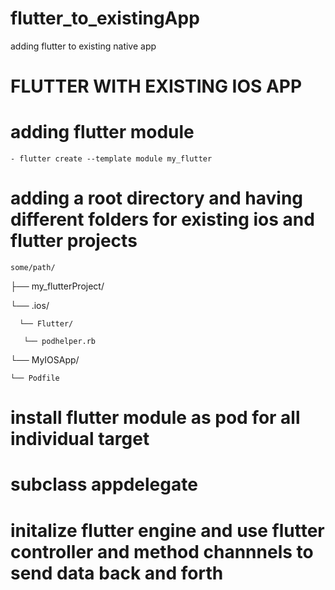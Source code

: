 # flutter_to_existingApp
adding flutter to existing native app

# FLUTTER WITH EXISTING IOS APP
  # adding flutter module
    - flutter create --template module my_flutter
  # adding a root directory and having different folders for existing ios and flutter projects 
  
    some/path/
    
├── my_flutterProject/

  └── .ios/

      └── Flutter/

       └── podhelper.rb

└── MyIOSApp/

    └── Podfile
  # install flutter module as pod for all individual target
  # subclass appdelegate
  # initalize flutter engine and use flutter controller and method channnels to send data back and forth 
